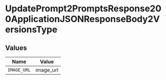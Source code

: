 # UpdatePrompt2PromptsResponse200ApplicationJSONResponseBody2VersionsType


## Values

| Name        | Value       |
| ----------- | ----------- |
| `IMAGE_URL` | image_url   |